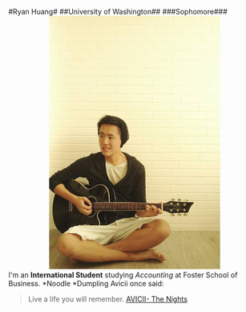 #Ryan Huang#
##University of Washington##
###Sophomore###
![my photo](me.jpg)
I'm an **International Student** studying *Accounting* at Foster School of Business.
*Noodle
*Dumpling
Avicii once said:
> Live a life you will remember.
[AVICII- The Nights](https://www.youtube.com/watch?v=UtF6Jej8yb4)